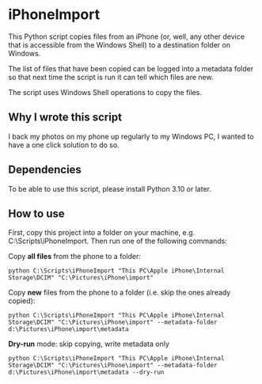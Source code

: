 # iPhoneImport

This Python script copies files from an iPhone (or, well, any other device that is accessible from the Windows Shell) to
a destination folder on Windows.

The list of files that have been copied can be logged into a metadata folder so that next time the script is run it can
tell which files are new.

The script uses Windows Shell operations to copy the files.

## Why I wrote this script

I back my photos on my phone up regularly to my Windows PC, I wanted to have a one click solution to do so.

## Dependencies

To be able to use this script, please install Python 3.10 or later.

## How to use

First, copy this project into a folder on your machine, e.g. C:\Scripts\iPhoneImport. Then run one of the following
commands:

Copy **all files** from the phone to a folder:

    python C:\Scripts\iPhoneImport "This PC\Apple iPhone\Internal Storage\DCIM" "C:\Pictures\iPhone\import"

Copy **new** files from the phone to a folder (i.e. skip the ones already copied):

    python C:\Scripts\iPhoneImport "This PC\Apple iPhone\Internal Storage\DCIM" "C:\Pictures\iPhone\import" --metadata-folder d:\Pictures\iPhone\import\metadata

**Dry-run** mode: skip copying, write metadata only

    python C:\Scripts\iPhoneImport "This PC\Apple iPhone\Internal Storage\DCIM" "C:\Pictures\iPhone\import" --metadata-folder d:\Pictures\iPhone\import\metadata --dry-run
